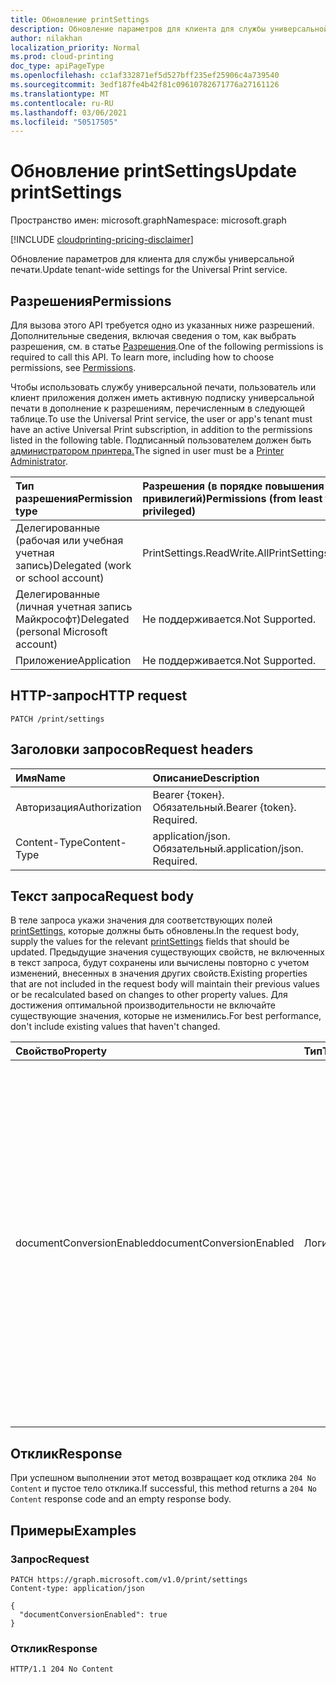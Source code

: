 ```yaml
---
title: Обновление printSettings
description: Обновление параметров для клиента для службы универсальной печати.
author: nilakhan
localization_priority: Normal
ms.prod: cloud-printing
doc_type: apiPageType
ms.openlocfilehash: cc1af332871ef5d527bff235ef25906c4a739540
ms.sourcegitcommit: 3edf187fe4b42f81c09610782671776a27161126
ms.translationtype: MT
ms.contentlocale: ru-RU
ms.lasthandoff: 03/06/2021
ms.locfileid: "50517505"
---
```

# <a name="update-printsettings"></a><span data-ttu-id="61afb-103">Обновление printSettings</span><span class="sxs-lookup"><span data-stu-id="61afb-103">Update printSettings</span></span>
<span data-ttu-id="61afb-104">Пространство имен: microsoft.graph</span><span class="sxs-lookup"><span data-stu-id="61afb-104">Namespace: microsoft.graph</span></span>

[!INCLUDE [cloudprinting-pricing-disclaimer](../../includes/cloudprinting-pricing-disclaimer.md)]

<span data-ttu-id="61afb-105">Обновление параметров для клиента для службы универсальной печати.</span><span class="sxs-lookup"><span data-stu-id="61afb-105">Update tenant-wide settings for the Universal Print service.</span></span>

## <a name="permissions"></a><span data-ttu-id="61afb-106">Разрешения</span><span class="sxs-lookup"><span data-stu-id="61afb-106">Permissions</span></span>
<span data-ttu-id="61afb-p101">Для вызова этого API требуется одно из указанных ниже разрешений. Дополнительные сведения, включая сведения о том, как выбрать разрешения, см. в статье [Разрешения](/graph/permissions-reference).</span><span class="sxs-lookup"><span data-stu-id="61afb-p101">One of the following permissions is required to call this API. To learn more, including how to choose permissions, see [Permissions](/graph/permissions-reference).</span></span>

<span data-ttu-id="61afb-109">Чтобы использовать службу универсальной печати, пользователь или клиент приложения должен иметь активную подписку универсальной печати в дополнение к разрешениям, перечисленным в следующей таблице.</span><span class="sxs-lookup"><span data-stu-id="61afb-109">To use the Universal Print service, the user or app's tenant must have an active Universal Print subscription, in addition to the permissions listed in the following table.</span></span> <span data-ttu-id="61afb-110">Подписанный пользователем должен быть [администратором принтера.](/azure/active-directory/users-groups-roles/directory-assign-admin-roles#printer-administrator)</span><span class="sxs-lookup"><span data-stu-id="61afb-110">The signed in user must be a [Printer Administrator](/azure/active-directory/users-groups-roles/directory-assign-admin-roles#printer-administrator).</span></span>

|<span data-ttu-id="61afb-111">Тип разрешения</span><span class="sxs-lookup"><span data-stu-id="61afb-111">Permission type</span></span> | <span data-ttu-id="61afb-112">Разрешения (в порядке повышения привилегий)</span><span class="sxs-lookup"><span data-stu-id="61afb-112">Permissions (from least to most privileged)</span></span> |
|:---------------|:--------------------------------------------|
|<span data-ttu-id="61afb-113">Делегированные (рабочая или учебная учетная запись)</span><span class="sxs-lookup"><span data-stu-id="61afb-113">Delegated (work or school account)</span></span>| <span data-ttu-id="61afb-114">PrintSettings.ReadWrite.All</span><span class="sxs-lookup"><span data-stu-id="61afb-114">PrintSettings.ReadWrite.All</span></span> |
|<span data-ttu-id="61afb-115">Делегированные (личная учетная запись Майкрософт)</span><span class="sxs-lookup"><span data-stu-id="61afb-115">Delegated (personal Microsoft account)</span></span>|<span data-ttu-id="61afb-116">Не поддерживается.</span><span class="sxs-lookup"><span data-stu-id="61afb-116">Not Supported.</span></span>|
|<span data-ttu-id="61afb-117">Приложение</span><span class="sxs-lookup"><span data-stu-id="61afb-117">Application</span></span>|<span data-ttu-id="61afb-118">Не поддерживается.</span><span class="sxs-lookup"><span data-stu-id="61afb-118">Not Supported.</span></span>|

## <a name="http-request"></a><span data-ttu-id="61afb-119">HTTP-запрос</span><span class="sxs-lookup"><span data-stu-id="61afb-119">HTTP request</span></span>

<!-- {
  "blockType": "ignored"
}
-->
``` http
PATCH /print/settings
```

## <a name="request-headers"></a><span data-ttu-id="61afb-120">Заголовки запросов</span><span class="sxs-lookup"><span data-stu-id="61afb-120">Request headers</span></span>
|<span data-ttu-id="61afb-121">Имя</span><span class="sxs-lookup"><span data-stu-id="61afb-121">Name</span></span>|<span data-ttu-id="61afb-122">Описание</span><span class="sxs-lookup"><span data-stu-id="61afb-122">Description</span></span>|
|:---|:---|
|<span data-ttu-id="61afb-123">Авторизация</span><span class="sxs-lookup"><span data-stu-id="61afb-123">Authorization</span></span>|<span data-ttu-id="61afb-p103">Bearer {токен}. Обязательный.</span><span class="sxs-lookup"><span data-stu-id="61afb-p103">Bearer {token}. Required.</span></span>|
|<span data-ttu-id="61afb-126">Content-Type</span><span class="sxs-lookup"><span data-stu-id="61afb-126">Content-Type</span></span>|<span data-ttu-id="61afb-p104">application/json. Обязательный.</span><span class="sxs-lookup"><span data-stu-id="61afb-p104">application/json. Required.</span></span>|

## <a name="request-body"></a><span data-ttu-id="61afb-129">Текст запроса</span><span class="sxs-lookup"><span data-stu-id="61afb-129">Request body</span></span>
<span data-ttu-id="61afb-130">В теле запроса укажи значения для соответствующих полей [printSettings,](../resources/printsettings.md) которые должны быть обновлены.</span><span class="sxs-lookup"><span data-stu-id="61afb-130">In the request body, supply the values for the relevant [printSettings](../resources/printsettings.md) fields that should be updated.</span></span> <span data-ttu-id="61afb-131">Предыдущие значения существующих свойств, не включенных в текст запроса, будут сохранены или вычислены повторно с учетом изменений, внесенных в значения других свойств.</span><span class="sxs-lookup"><span data-stu-id="61afb-131">Existing properties that are not included in the request body will maintain their previous values or be recalculated based on changes to other property values.</span></span> <span data-ttu-id="61afb-132">Для достижения оптимальной производительности не включайте существующие значения, которые не изменились.</span><span class="sxs-lookup"><span data-stu-id="61afb-132">For best performance, don't include existing values that haven't changed.</span></span>

| <span data-ttu-id="61afb-133">Свойство</span><span class="sxs-lookup"><span data-stu-id="61afb-133">Property</span></span>     | <span data-ttu-id="61afb-134">Тип</span><span class="sxs-lookup"><span data-stu-id="61afb-134">Type</span></span>        | <span data-ttu-id="61afb-135">Описание</span><span class="sxs-lookup"><span data-stu-id="61afb-135">Description</span></span> |
|:-------------|:------------|:------------|
|<span data-ttu-id="61afb-136">documentConversionEnabled</span><span class="sxs-lookup"><span data-stu-id="61afb-136">documentConversionEnabled</span></span>|<span data-ttu-id="61afb-137">Логический</span><span class="sxs-lookup"><span data-stu-id="61afb-137">Boolean</span></span>|<span data-ttu-id="61afb-138">Указывает, включено ли преобразование документов для клиента.</span><span class="sxs-lookup"><span data-stu-id="61afb-138">Specifies whether document conversion is enabled for the tenant.</span></span> <span data-ttu-id="61afb-139">Если преобразование документов включено, служба универсальной печати автоматически преобразует документы в формат, совместимый с принтером (например, XPS в PDF) при необходимости.</span><span class="sxs-lookup"><span data-stu-id="61afb-139">If document conversion is enabled, Universal Print service will automatically convert documents into a format compatible with the printer (for example, XPS to PDF) when needed.</span></span>|

## <a name="response"></a><span data-ttu-id="61afb-140">Отклик</span><span class="sxs-lookup"><span data-stu-id="61afb-140">Response</span></span>

<span data-ttu-id="61afb-141">При успешном выполнении этот метод возвращает код отклика `204 No Content` и пустое тело отклика.</span><span class="sxs-lookup"><span data-stu-id="61afb-141">If successful, this method returns a `204 No Content` response code and an empty response body.</span></span>

## <a name="examples"></a><span data-ttu-id="61afb-142">Примеры</span><span class="sxs-lookup"><span data-stu-id="61afb-142">Examples</span></span>

### <a name="request"></a><span data-ttu-id="61afb-143">Запрос</span><span class="sxs-lookup"><span data-stu-id="61afb-143">Request</span></span>
<!-- {
  "blockType": "request",
  "name": "update_printsettings"
}
-->
``` http
PATCH https://graph.microsoft.com/v1.0/print/settings
Content-type: application/json

{
  "documentConversionEnabled": true
}
```

### <a name="response"></a><span data-ttu-id="61afb-144">Отклик</span><span class="sxs-lookup"><span data-stu-id="61afb-144">Response</span></span>

<!-- {
  "blockType": "response",
  "truncated": true,
  "@odata.type": "microsoft.graph.printSettings"
}
-->
``` http
HTTP/1.1 204 No Content
```

